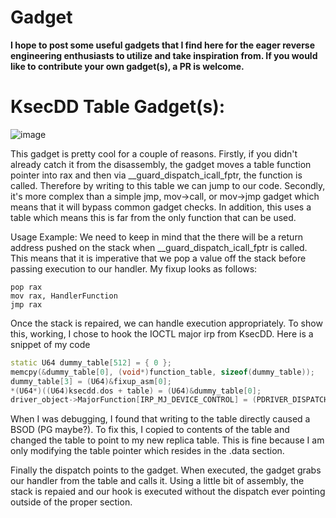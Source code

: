 # Gadget
**I hope to post some useful gadgets that I find here for the eager reverse engineering enthusiasts to utilize and take inspiration from. If you would like to contribute your own gadget(s), a PR is welcome.**

# KsecDD Table Gadget(s):
![image](https://user-images.githubusercontent.com/88007716/231932451-3cb2db3a-5826-4ca1-b219-3634fe899e2a.png)

This gadget is pretty cool for a couple of reasons. Firstly, if you didn't already catch it from the disassembly, the gadget moves a table function pointer into rax and then via __guard_dispatch_icall_fptr, the function is called. Therefore by writing to this table we can jump to our code. Secondly, it's more complex than a simple jmp, mov->call, or mov->jmp gadget which means that it will bypass common gadget checks. In addition, this uses a table which means this is far from the only function that can be used.

Usage Example:
We need to keep in mind that the there will be a return address pushed on the stack when __guard_dispatch_icall_fptr is called. This means that it is imperative that we pop a value off the stack before passing execution to our handler. My fixup looks as follows:
```
pop rax
mov rax, HandlerFunction
jmp rax
```
Once the stack is repaired, we can handle execution appropriately. To show this, working, I chose to hook the IOCTL major irp from KsecDD. Here is a snippet of my code 
```cpp
static U64 dummy_table[512] = { 0 };
memcpy(&dummy_table[0], (void*)function_table, sizeof(dummy_table));
dummy_table[3] = (U64)&fixup_asm[0];
*(U64*)((U64)ksecdd.dos + table) = (U64)&dummy_table[0];
driver_object->MajorFunction[IRP_MJ_DEVICE_CONTROL] = (PDRIVER_DISPATCH)(ksecdd + gadget);
```
When I was debugging, I found that writing to the table directly caused a BSOD (PG maybe?). To fix this, I copied to contents of the table and changed the table to point to my new replica table. This is fine because I am only modifying the table pointer which resides in the .data section.

Finally the dispatch points to the gadget. When executed, the gadget grabs our handler from the table and calls it. Using a little bit of assembly, the stack is repaied and our hook is executed without the dispatch ever pointing outside of the proper section.

